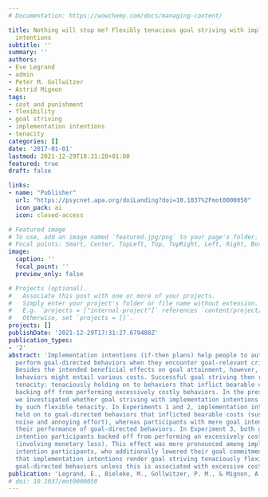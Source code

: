 ```yaml
---
# Documentation: https://wowchemy.com/docs/managing-content/

title: Nothing will stop me? Flexibly tenacious goal striving with implementation
  intentions
subtitle: ''
summary: ''
authors:
- Eve Legrand
- admin
- Peter M. Gollwitzer
- Astrid Mignon
tags:
- cost and punishment
- flexibility
- goal striving
- implementation intentions
- tenacity
categories: []
date: '2017-01-01'
lastmod: 2021-12-29T18:31:28+01:00
featured: true
draft: false

links:
- name: "Publisher"
  url: "https://psycnet.apa.org/doiLanding?doi=10.1037%2Fmot0000050"
  icon_pack: ai
  icon: closed-access

# Featured image
# To use, add an image named `featured.jpg/png` to your page's folder.
# Focal points: Smart, Center, TopLeft, Top, TopRight, Left, Right, BottomLeft, Bottom, BottomRight.
image:
  caption: ''
  focal_point: ''
  preview_only: false

# Projects (optional).
#   Associate this post with one or more of your projects.
#   Simply enter your project's folder or file name without extension.
#   E.g. `projects = ["internal-project"]` references `content/project/deep-learning/index.md`.
#   Otherwise, set `projects = []`.
projects: []
publishDate: '2021-12-29T17:31:27.679408Z'
publication_types:
- '2'
abstract: 'Implementation intentions (if-then plans) help people to automatically
  perform goal-directed behaviors when they encounter goal-relevant critical situations.
  Besides the intended beneficial effects on goal attainment, however, goal-directed
  behaviors might entail various costs. Successful goal striving then requires flexible
  tenacity: tenaciously holding on to behaviors that inflict bearable costs but flexibly
  backing off from performing excessively costly behaviors. In the present research,
  we investigated whether goal striving with implementation intentions is characterized
  by such flexible tenacity. In Experiments 1 and 2, implementation intention participants
  held on to goal-directed behaviors that inflicted bearable costs (sustaining unpleasant
  noise and annoying effort), whereas participants with mere goal intentions reduced
  their performance of goal-directed behaviors. In Experiment 3, both goal and implementation
  intention participants backed off from performing an excessively costly behavior
  (involving monetary loss). This effect was more pronounced among implementation
  intention participants, who additionally lowered their goal commitment. We conclude
  that implementation intentions render goal striving tenaciously flexible, facilitating
  goal-directed behaviors unless this is associated with excessive costs.'
publication: 'Legrand, E., Bieleke, M., Gollwitzer, P. M., & Mignon, A. (2017). Nothing will stop me? Flexibly tenacious goal striving with implementation intentions. *Motivation Science*, *3*(2), 101–118. https://doi.org/10.1037/mot0000050'
# doi: 10.1037/mot0000050
---
```

